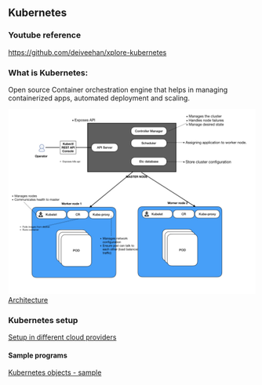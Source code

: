 ## Kubernetes

### Youtube reference 
https://github.com/deiveehan/xplore-kubernetes

### What is Kubernetes: 
Open source Container orchestration engine that helps in managing containerized apps, automated deployment and scaling. 

<img src="Architecture/images/architecture.001.jpeg"></img>
[Architecture](Architecture/overview.md)

### Kubernetes setup
[Setup in different cloud providers](setup/readme.md)

#### Sample programs
[Kubernetes objects - sample](samples/readme.md)


